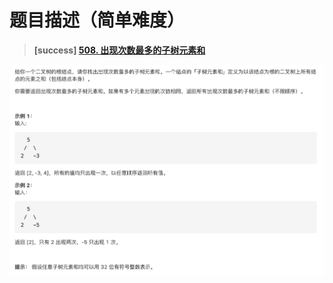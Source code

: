 #  **题目描述（简单难度）**

> **[success] [508. 出现次数最多的子树元素和](https://leetcode-cn.com/problems/most-frequent-subtree-sum/)**

![](https://github.com/gaohueric/blogpicture/raw/master/%E6%88%AA%E5%B1%8F2021-05-12%2015.00.58.png)

